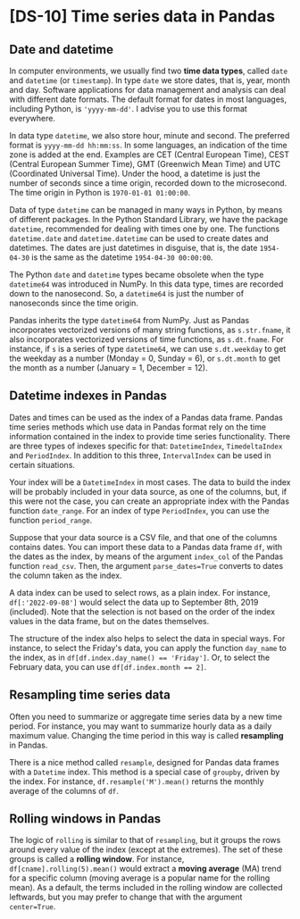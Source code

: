 # [DS-10] Time series data in Pandas

## Date and datetime

In computer environments, we usually find two **time data types**, called `date` and `datetime` (or `timestamp`). In type `date` we store dates, that is, year, month and day. Software applications for data management and analysis can deal with different date formats. The default format for dates in most languages, including Python, is `'yyyy-mm-dd'`. I advise you to use this format everywhere. 

In data type `datetime`, we also store hour, minute and second. The preferred format is `yyyy-mm-dd hh:mm:ss`. In some languages, an indication of the time zone is added at the end. Examples are CET (Central European Time), CEST (Central European Summer Time), GMT (Greenwich Mean Time) and UTC (Coordinated Universal Time). Under the hood, a datetime is just the number of seconds since a time origin, recorded down to the microsecond. The time origin in Python is `1970-01-01 01:00:00`. 

Data of type `datetime` can be managed in many ways in Python, by means of different packages. In the Python Standard Library, we have the package `datetime`, recommended for dealing with times one by one. The functions `datetime.date` and `datetime.datetime` can be used to create dates and datetimes. The dates are just datetimes in disguise, that is, the date `1954-04-30` is the same as the datetime `1954-04-30 00:00:00`.

The Python `date` and `datetime` types became obsolete when the type `datetime64` was introduced in NumPy. In this data type, times are recorded down to the nanosecond. So, a `datetime64` is just the number of nanoseconds since the time origin. 

Pandas inherits the type `datetime64` from NumPy. Just as Pandas incorporates vectorized versions of many string functions, as `s.str.fname`, it also incorporates vectorized versions of time functions, as `s.dt.fname`. For instance, if `s` is a series of type `datetime64`, we can use `s.dt.weekday` to get the weekday as a number (Monday = 0, Sunday = 6), or `s.dt.month` to get the month as a number (January = 1, December = 12).

## Datetime indexes in Pandas

Dates and times can be used as the index of a Pandas data frame. Pandas time series methods which use data in Pandas format rely on the time information contained in the index to provide time series functionality. There are three types of indexes specific for that: `DatetimeIndex`, `TimedeltaIndex` and `PeriodIndex`. In addition to this three, `IntervalIndex` can be used in certain situations.

Your index will be a `DatetimeIndex` in most cases. The data to build the index will be probably included in your data source, as one of the columns, but, if this were not the case, you can create an appropriate index with the Pandas function `date_range`. For an index of type `PeriodIndex`, you can use the function `period_range`.

Suppose that your data source is a CSV file, and that one of the columns contains dates. You can import these data to a Pandas data frame `df`, with the dates as the index, by means of the argument `index_col` of the Pandas function `read_csv`. Then, the argument `parse_dates=True` converts to dates the column taken as the index. 

A data index can be used to select rows, as a plain index. For instance, `df[:'2022-09-08']` would select the data up to September 8th, 2019 (included). Note that the selection is not based on the order of the index values in the data frame, but on the dates themselves.

The structure of the index also helps to select the data in special ways. For instance, to select the Friday's data, you can apply the function `day_name` to the index, as in `df[df.index.day_name() == 'Friday']`. Or, to select the February data, you can use `df[df.index.month == 2]`. 

## Resampling time series data

Often you need to summarize or aggregate time series data by a new time period. For instance, you may want to summarize hourly data as a daily maximum value. Changing the time period in this way is called **resampling** in Pandas.

There is a nice method called `resample`, designed for Pandas data frames with a `Datetime` index. This method is a special case of `groupby`, driven by the index. For instance, `df.resample('M').mean()` returns the monthly average of the columns of `df`.

## Rolling windows in Pandas

The logic of `rolling` is similar to that of `resampling`, but it groups the rows around every value of the index (except at the extremes). The set of these groups is called a **rolling window**. For instance, `df[cname].rolling(5).mean()` would extract a **moving average** (MA) trend for a specific column (moving average is a popular name for the rolling mean). As a default, the terms included in the rolling window are collected leftwards, but you may prefer to change that with the argument `center=True`.
